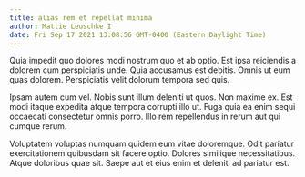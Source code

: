 ```yaml
---
title: alias rem et repellat minima
author: Mattie Leuschke I
date: Fri Sep 17 2021 13:08:56 GMT-0400 (Eastern Daylight Time)
---
```

Quia impedit quo dolores modi nostrum quo et ab optio. Est ipsa reiciendis a dolorem cum perspiciatis unde. Quia accusamus est debitis. Omnis ut eum quas dolorem. Perspiciatis velit dolorum tempora sed quis.

 Ipsam autem cum vel. Nobis sunt illum deleniti ut quos. Non maxime ex. Est modi itaque expedita atque tempora corrupti illo ut. Fuga quia ea enim sequi occaecati consectetur omnis porro. Illo rem repellendus in rerum aut qui cumque rerum.

 Voluptatem voluptas numquam quidem eum vitae doloremque. Odit pariatur exercitationem quibusdam sit facere optio. Dolores similique necessitatibus. Atque doloribus quae sit. Saepe aut et eius enim et deleniti ad pariatur est.